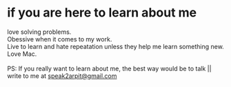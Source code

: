 # if you are here to learn about me
love solving problems. <br>
Obessive when it comes to my work. <br>
Live to learn and hate repeatation unless they help me learn something new.<br>
Love Mac. <br> <br> 
PS: If you really want to learn about me, the best way would be to talk || write to me at speak2arpit@gmail.com<br>
